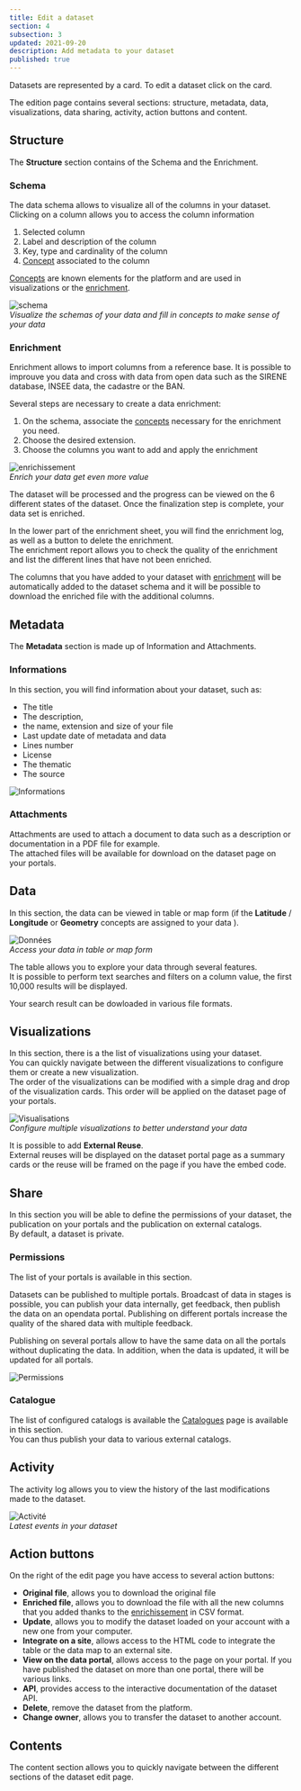 ```yaml
---
title: Edit a dataset
section: 4
subsection: 3
updated: 2021-09-20
description: Add metadata to your dataset
published: true
---
```


Datasets are represented by a card. To edit a dataset click on the card.  

The edition page contains several sections: structure, metadata, data, visualizations, data sharing, activity, action buttons and content.

## Structure

The **Structure** section contains of the Schema and the Enrichment.

### Schema


The data schema allows to visualize all of the columns in your dataset.  
Clicking on a column allows you to access the column information

1. Selected column
2. Label and description of the column
3. Key, type and cardinality of the column
4. [Concept](./user-guide-backoffice/concept) associated to the column

<p>
</p>

[Concepts](./user-guide-backoffice/concept) are known elements for the platform and are used in visualizations or the [enrichment](./user-guide-backoffice/enrichment).

![schema](./images/user-guide-backoffice/dataset-schema-edit.jpg)  
*Visualize the schemas of your data and fill in concepts to make sense of your data*  

### Enrichment  

Enrichment allows to import columns from a reference base. It is possible to improuve you data and cross with data from open data such as the SIRENE database, INSEE data, the cadastre or the BAN.

Several steps are necessary to create a data enrichment:

1. On the schema, associate the [concepts](./user-guide-backoffice/concept) necessary for the enrichment you need.  
2. Choose the desired extension.  
3. Choose the columns you want to add and apply the enrichment

![enrichissement](./images/user-guide-backoffice/dataset-enrichement.jpg)  
*Enrich your data get even more value*

The dataset will be processed and the progress can be viewed on the 6 different states of the dataset. Once the finalization step is complete, your data set is enriched.  

In the lower part of the enrichment sheet, you will find the enrichment log, as well as a button to delete the enrichment.  
The enrichment report allows you to check the quality of the enrichment and list the different lines that have not been enriched.

The columns that you have added to your dataset with [enrichment](./user-guide-backoffice/enrichment) will be automatically added to the dataset schema and it will be possible to download the enriched file with the additional columns.

## Metadata
The **Metadata** section is made up of Information and Attachments.  

### Informations
In this section, you will find information about your dataset, such as:  

* The title
* The description,
* the name, extension and size of your file
* Last update date of metadata and data
* Lines number
* License
* The thematic
* The source

![Informations](./images/user-guide-backoffice/dataset-informations.jpg)

### Attachments

Attachments are used to attach a document to data such as a description or documentation in a PDF file for example.  
The attached files will be available for download on the dataset page on your portals.

## Data

In this section, the data can be viewed in table or map form (if the **Latitude** / **Longitude** or **Geometry** concepts are assigned to your data ).  

![Données](./images/user-guide-backoffice/dataset-donnees.jpg)  
*Access your data in table or map form*

The table allows you to explore your data through several features.  
It is possible to perform text searches and filters on a column value, the first 10,000 results will be displayed.

Your search result can be dowloaded in various file formats.  

## Visualizations

In this section, there is a the list of visualizations using your dataset.  
You can quickly navigate between the different visualizations to configure them or create a new visualization.  
The order of the visualizations can be modified with a simple drag and drop of the visualization cards. This order will be applied on the dataset page of your portals.

![Visualisations](./images/user-guide-backoffice/dataset-visualisations-edit.jpg)  
*Configure multiple visualizations to better understand your data*

It is possible to add **External Reuse**.  
External reuses will be displayed on the dataset portal page as a summary cards or the reuse will be framed on the page if you have the embed code.

## Share

In this section you will be able to define the permissions of your dataset, the publication on your portals and the publication on external catalogs.  
By default, a dataset is private.

### Permissions

The list of your portals is available in this section.  

Datasets can be published to multiple portals. Broadcast of data in stages is possible, you can publish your data internally, get feedback, then publish the data on an opendata portal. Publishing on different portals increase the quality of the shared data with multiple feedback.  

Publishing on several portals allow to have the same data on all the portals without duplicating the data. In addition, when the data is updated, it will be updated for all portals.

![Permissions](./images/user-guide-backoffice/dataset-partage.jpg)

### Catalogue

The list of configured catalogs is available the [Catalogues](./user-guide-backoffice/catalogues) page is available in this section.  
You can thus publish your data to various external catalogs.

## Activity

The activity log allows you to view the history of the last modifications made to the dataset.  

![Activité](./images/user-guide-backoffice/dataset-activity.jpg)  
*Latest events in your dataset*

## Action buttons

On the right of the edit page you have access to several action buttons:
* **Original file**, allows you to download the original file
* **Enriched file**, allows you to download the file with all the new columns that you added thanks to the [enrichissement](./user-guide-backoffice/enrichment) in CSV format.
* **Update**, allows you to modify the dataset loaded on your account with a new one from your computer.
* **Integrate on a site**, allows access to the HTML code to integrate the table or the data map to an external site.
* **View on the data portal**, allows access to the page on your portal. If you have published the dataset on more than one portal, there will be various links.
* **API**, provides access to the interactive documentation of the dataset API.
* **Delete**, remove the dataset from the platform.
* **Change owner**, allows you to transfer the dataset to another account.

## Contents

The content section allows you to quickly navigate between the different sections of the dataset edit page.
